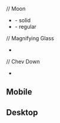 // Moon
* <i class="fas fa-moon"></i> - solid
* <i class="far fa-moon"></i> - regular

// Magnifying Glass
* <i class="fas fa-search"></i>

// Chev Down
* <i class="fas fa-chevron-down"></i>

## Mobile

## Desktop
